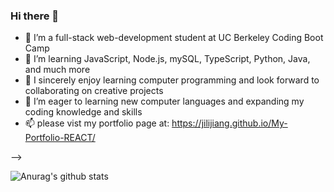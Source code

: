 ### Hi there 👋



- 🔭 I’m a full-stack web-development student at UC Berkeley Coding Boot Camp 
- 🌱 I’m learning JavaScript, Node.js, mySQL, TypeScript, Python, Java, and much more
- 👯 I sincerely enjoy learning computer programming and look forward to collaborating on creative projects
- 🤔 I’m eager to learning new computer languages and expanding my coding knowledge and skills
- 📫 please vist my portfolio page at: https://jilijiang.github.io/My-Portfolio-REACT/

-->


![Anurag's github stats](https://github-readme-stats.vercel.app/api?username=jilijiang)

